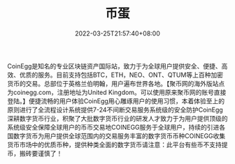 ﻿---
weight: 
title: "币蛋"
description: "CoinEgg是知名的专业区块链资产国际站，致力于为全球用户提供安全、便捷、高效、优质的服务。目前支持包括BTC，ETH，NEO、ONT、QTUM等上百种加密货币的交易。总部位于英格兰伯明翰..."
date: 2022-03-25T21:57:40+08:00
lastmod: 2022-03-25T16:45:40+08:00
draft: false
authors: ["Metabd"]
featuredImage: "bidan.webp"
link: ""
tags: ["交易所","币蛋"]
categories: ["navigation"]
navigation: ["交易所"]
lightgallery: true
toc: true
pinned: false
recommend: false
recommend1: false
---
CoinEgg是知名的专业区块链资产国际站，致力于为全球用户提供安全、便捷、高效、优质的服务。目前支持包括BTC，ETH，NEO、ONT、QTUM等上百种加密货币的交易。总部位于英格兰伯明翰，用户遍布世界各地。【聚币网的海外版站点为coinegg.com，注册地址为United Kingdom。可以使用原来聚币网的账号直接登陆。】便捷流畅的用户体验CoinEgg用心雕琢用户的使用习惯，本着体验至上的原则进行了全流程设计系统提供7-24不间断交易服务系统级的安全防护CoinEgg深耕数字货币行业，积聚了大批数字货币行业的研发人才致力于为用户提供顶级的系统级安全保障全球用户的币币交易地COINEGG服务于全球用户，持续的引进各国数字货币为用户提供全球范围内的交易服务丰富的数字货币币种COINEGG收集货币市场中的优质币种，提供种类全面的数字货币请注意：此平台有些币不支持提币，搬砖要谨慎了！
